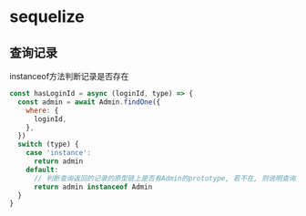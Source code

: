 # sequelize

## 查询记录

instanceof方法判断记录是否存在

```js
const hasLoginId = async (loginId, type) => {
  const admin = await Admin.findOne({
    where: {
      loginId,
    },
  })
  switch (type) {
    case 'instance':
      return admin
    default:
      // 判断查询返回的记录的原型链上是否有Admin的prototype, 若不在, 则说明查询结果不是Admin实例
      return admin instanceof Admin
  }
}
```


